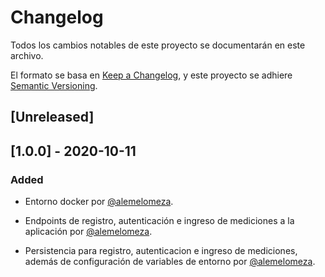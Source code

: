 # Changelog

Todos los cambios notables de este proyecto se documentarán en este archivo.

El formato se basa en [Keep a Changelog](https://keepachangelog.com/en/1.0.0/),
y este proyecto se adhiere [Semantic Versioning](https://semver.org/spec/v2.0.0.html).

## [Unreleased]

## [1.0.0] - 2020-10-11
### Added

- Entorno docker por [@alemelomeza](https://github.com/alemelomeza).

- Endpoints de registro, autenticación e ingreso de mediciones a la aplicación por [@alemelomeza](https://github.com/alemelomeza).

- Persistencia para registro, autenticacion e ingreso de mediciones, además de configuración de variables de entorno por [@alemelomeza](https://github.com/alemelomeza).